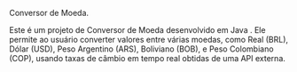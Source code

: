 Conversor de Moeda.

Este é um projeto de Conversor de Moeda desenvolvido em Java .
Ele permite ao usuário converter valores entre várias moedas, como Real (BRL), Dólar (USD), Peso Argentino (ARS), Boliviano (BOB), e Peso Colombiano (COP), usando taxas de câmbio em tempo real obtidas de uma API externa.
